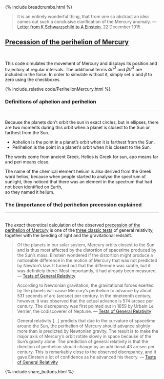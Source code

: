 {% include breadcrumbs.html %}

<blockquote>
It is an entirely wonderful thing, that from one so abstract an idea comes
out such a conclusive clarification of the Mercury anomaly. &mdash; 
<a href="https://etienneklein.fr/wp-content/uploads/2016/01/Relativit%C3%A9-g%C3%A9n%C3%A9rale.pdf">Letter from K Schwarzschild to A Einstein</a>,
22 December 1915.
</blockquote>

## [Precession of the perihelion of Mercury](https://en.wikipedia.org/wiki/Tests_of_general_relativity) 
<div class="header_line"><br/></div>

This code simulates the movement of Mercury and displays its position and
trajectory at regular intervals.
The additional terms $\alpha/r^3$ and  $\beta/r^4$ are included in the force.
In order to simulate without it, simply set $\alpha$ and $\beta$ to zero using
the checkboxes.

{% include_relative code/PerihelionMercury.html %}

<p style="clear: both;"></p>

### Definitions of aphelion and perihelion
<div style="border-top: 1px solid #999999"><br/></div>

Because the planets don't orbit the sun in exact circles, but in ellipses,
there are two moments during this orbit when a planet is closest to the Sun 
or farthest from the Sun.

- Aphelion is the point in a planet’s orbit when it is farthest from the Sun.
- Perihelion is the point in a planet's orbit when it is closest to the Sun.

The words come from ancient Greek. Helios is Greek for sun, apo means far
and peri means close. 

The name of the chemical element helium is also derived from the Greek word helios, 
because when people started to analyse the spectrum of sunlight, they noticed that 
there was an element in the spectrum that had not been identified on Earth,  
so they named it helium.

### The (importance of the) perihelion precession explained
<div style="border-top: 1px solid #999999"><br/></div>

The _exact_ theoretical calculation of the observed
[precession of the perihelion of Mercury](https://en.wikipedia.org/wiki/Tests_of_general_relativity) 
is one of the [three classic tests](https://en.wikipedia.org/wiki/Tests_of_general_relativity) of 
general relativity, together with the bending of light and the gravitational redshift. 

<blockquote>
Of the planets in our solar system, Mercury orbits closest to the Sun and is thus most 
affected by the distortion of spacetime produced by the Sun’s mass. Einstein wondered if the 
distortion might produce a noticeable difference in the motion of Mercury that was not predicted 
by Newton’s law. It turned out that the difference was subtle, but it was definitely there. 
Most importantly, it had already been measured. &mdash; 
<a href="https://courses.lumenlearning.com/suny-astronomy/chapter/tests-of-general-relativity/">Tests of General Relativity</a>
</blockquote>

<blockquote>
According to Newtonian gravitation, the gravitational forces exerted by the planets will cause Mercury’s 
perihelion to advance by about 531 seconds of arc (arcsec) per century. In the nineteenth century, 
however, it was observed that the actual advance is 574 arcsec per century. 
The discrepancy was first pointed out in 1859 by Urbain Le Verrier, the codiscoverer of Neptune. &mdash;
<a href="https://courses.lumenlearning.com/suny-astronomy/chapter/tests-of-general-relativity/">Tests of General Relativity</a>
</blockquote>

<blockquote>
General relativity [&hellip;] predicts that due to the curvature of spacetime around the Sun, 
the perihelion of Mercury should advance slightly more than is predicted by Newtonian gravity. 
The result is to make the major axis of Mercury’s orbit rotate slowly in space because of the 
Sun’s gravity alone. The prediction of general relativity is that the direction of perihelion 
should change by an additional 43 arcsec per century. This is remarkably close to the observed 
discrepancy, and it gave Einstein a lot of confidence as he advanced his theory. &mdash;
<a href="https://courses.lumenlearning.com/suny-astronomy/chapter/tests-of-general-relativity/">Tests of General Relativity</a>
</blockquote>


{% include share_buttons.html %}

